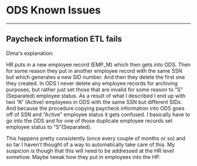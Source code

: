 # ODS Known Issues
---

## Paycheck information ETL fails

Dima's explanation:

HR puts in a new employee record (EMP_M) which then gets into ODS. Then for some reason they put in another employee record with the same SSN but which generates a new SID number. And then they delete the first one they created. In ODS I never delete any employee records for archiving purposes, but rather just set those that are invalid for some reason to “S” (Separated) employee status. As a result of what I described I end up with two “A” (Active) employees in ODS with the same SSN but different SIDs. And because the procedure copying paycheck information into ODS goes off of SSN and “Active” employee status it gets confused. I basically have to go into the ODS and for one of those duplicate employee records set employee status to “S”(Separated).

This happens pretty consistently (once every couple of months or so) and so far I haven’t thought of a way to automatically take care of this. My suspicion is though that this will need to be addressed at the HR level somehow. Maybe tweak how they put in employees into the HP.